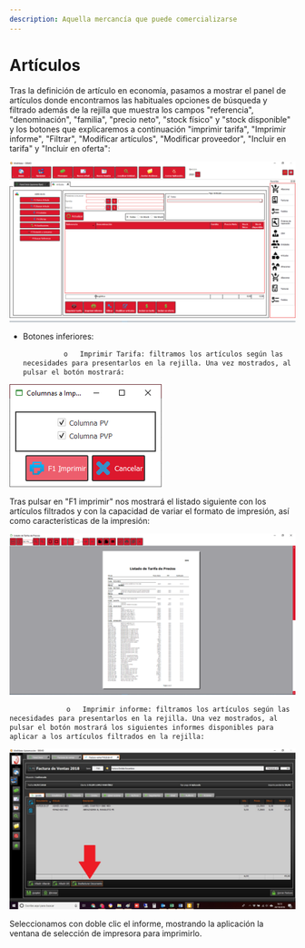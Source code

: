 ```yaml
---
description: Aquella mercancía que puede comercializarse
---
```


# Artículos

Tras la definición de artículo en economía, pasamos a mostrar el panel de artículos donde encontramos las habituales opciones de búsqueda y filtrado además de la rejilla que muestra los campos "referencia", "denominación", "familia", "precio neto", "stock físico" y "stock disponible" y los botones que explicaremos a continuación "imprimir tarifa", "Imprimir informe", "Filtrar", "Modificar artículos", "Modificar proveedor", "Incluir en tarifa" y "Incluir en oferta":

![](../../../.gitbook/assets/image%20%28435%29.png)

* Botones inferiores:

                o   Imprimir Tarifa: filtramos los artículos según las necesidades para presentarlos en la rejilla. Una vez mostrados, al pulsar el botón mostrará:

![](../../../.gitbook/assets/image%20%28417%29.png)

Tras pulsar en "F1 imprimir" nos mostrará el listado siguiente con los artículos filtrados y con la capacidad de variar el formato de impresión, así como características de la impresión:

![](../../../.gitbook/assets/image%20%28419%29.png)

                  o   Imprimir informe: filtramos los artículos según las necesidades para presentarlos en la rejilla. Una vez mostrados, al pulsar el botón mostrará los siguientes informes disponibles para aplicar a los artículos filtrados en la rejilla:

![](../../../.gitbook/assets/image%20%28133%29.png)

Seleccionamos con doble clic el informe, mostrando la aplicación la ventana de selección de impresora para imprimirlo.



